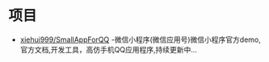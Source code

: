 # 项目
 * [xiehui999/SmallAppForQQ](https://github.com/xiehui999/SmallAppForQQ) -微信小程序(微信应用号)微信小程序官方demo,官方文档,开发工具，高仿手机QQ应用程序,持续更新中...
